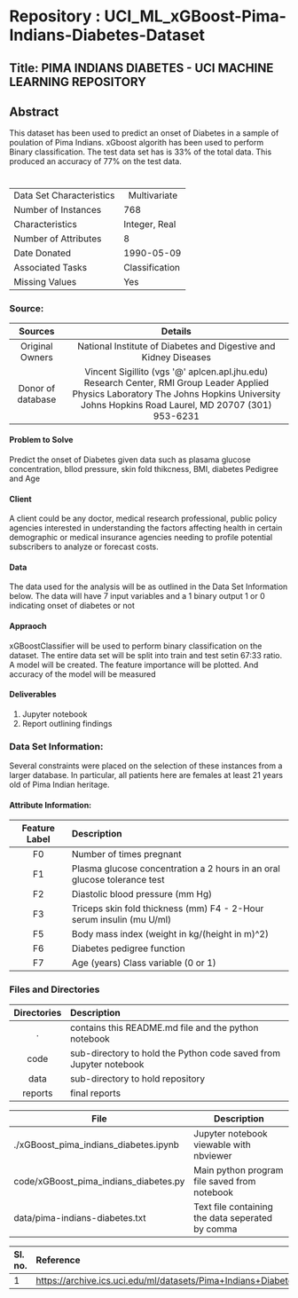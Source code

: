 
# Repository : UCI_ML_xGBoost-Pima-Indians-Diabetes-Dataset

## Title: PIMA INDIANS DIABETES - UCI MACHINE LEARNING REPOSITORY
## Abstract
This dataset has been used to predict an onset of Diabetes in a sample of poulation of Pima Indians. xGboost algorith has been used to perform Binary classification.
The test data set has is 33% of the total data. This produced an accuracy of 77% on the test data.

# 

|    |   |
|:---|:---|
Data Set Characteristics|  Multivariate
Number of Instances|768
Characteristics|Integer, Real 
Number of Attributes|8 
Date Donated|1990-05-09 
Associated Tasks|Classification 
Missing Values|Yes 
### Source:
|Sources|Details|
|:---:|:---:|
|Original Owners|National Institute of Diabetes and Digestive and Kidney Diseases|
|Donor of database|Vincent Sigillito (vgs '@' aplcen.apl.jhu.edu) Research Center, RMI Group Leader Applied Physics Laboratory The Johns Hopkins University Johns Hopkins Road Laurel, MD 20707 (301) 953-6231|


#### Problem to Solve 
Predict the onset of Diabetes given  data such as plasama glucose concentration, bllod pressure, skin fold thikcness, BMI, diabetes Pedigree and Age

#### Client 
A client could be any doctor, medical  research professional,  public policy agencies interested in understanding the factors affecting health in certain demographic or medical insurance agencies needing to profile potential subscribers to analyze or forecast costs.
#### Data
The data used for the analysis will be as outlined in the Data Set Information below. The data will have 7 input variables and a 1 binary output 1 or 0 indicating onset of diabetes or not

#### Appraoch 
xGBoostClassifier will be used to perform binary classification on the dataset. The entire data set will be split into train and  test setin 67:33 ratio. A model will be created. The feature importance will be plotted.  And accuracy of the model will be measured


#### Deliverables
1. Jupyter notebook
2. Report outlining findings

### Data Set Information:
Several constraints were placed on the selection of these instances from a larger database. In particular, all patients here are females at least 21 years old of Pima Indian heritage.

#### Attribute Information:
|Feature Label | Description |
|:---:|:---|
F0 | Number of times pregnant
F1 | Plasma glucose concentration a 2 hours in an oral glucose tolerance test 
F2 | Diastolic blood pressure (mm Hg) 
F3 |Triceps skin fold thickness (mm) F4 - 2-Hour serum insulin (mu U/ml)
F5 | Body mass index (weight in kg/(height in m)^2) 
F6 | Diabetes pedigree function
F7 | Age (years) Class variable (0 or 1)

### Files and Directories
|Directories | Description|
|:---:|:---|
|.| contains  this README.md file and the python notebook
|code| sub-directory to hold the Python code saved from Jupyter notebook
|data| sub-directory to hold   repository
|reports| final reports|

|File|Description
|---------|-------------------------------------------------------------------------------------------------------------------
|./xGBoost_pima_indians_diabetes.ipynb| Jupyter notebook viewable with nbviewer
|code/xGBoost_pima_indians_diabetes.py | Main python program  file saved from notebook
|data/pima-indians-diabetes.txt|  Text file containing the data seperated by comma
 
 |Sl. no. |Reference |
 :---|:---|
 1|<https://archive.ics.uci.edu/ml/datasets/Pima+Indians+Diabetes>
 
 



